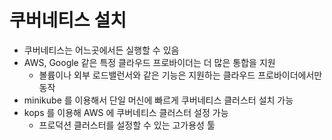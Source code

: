 # 쿠버네티스 설치

- 쿠버네티스는 어느곳에서든 실행할 수 있음
- AWS, Google 같은 특정 클라우드 프로바이더는 더 많은 통합을 지원
    - 볼륨이나 외부 로드밸런서와 같은 기능은 지원하는 클라우드 프로바이더에서만 동작
- minikube 를 이용해서 단일 머신에 빠르게 쿠버네티스 클러스터 설치 가능
- kops 를 이용해 AWS 에 쿠버네티스 클러스터 설정 가능
    - 프로덕션 클러스터를 설정할 수 있는 고가용성 툴